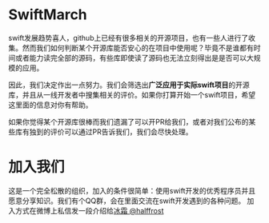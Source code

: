 # SwiftMarch

swift发展趋势喜人，github上已经有很多相关的开源项目，也有一些人进行了收集。然而我们如何判断某个开源库能否安心的在项目中使用呢？毕竟不是谁都有时间或者能力读完全部的源码，有些库即使读了源码也无法立刻得出是是否可以大规模的应用。

因此，我们决定作出一点努力。我们会筛选出**广泛应用于实际swift项目**的开源库，并且从一线开发者中搜集相关的评价。如果你打算开始一个swift项目，希望这里面的信息对你有帮助。

如果你觉得某个开源库很棒而我们遗漏了可以开PR给我们，或者对我们公布的某些库有独到的评价可以通过PR告诉我们，我们会尽快处理。

# 加入我们
这是一个完全松散的组织，加入的条件很简单：使用swift开发的优秀程序员并且愿意分享知识。我们有个QQ群，会在里面交流在swift开发遇到的各种问题。
加入方式在微博上私信发一段介绍给[冰霜 @halffrost]( http://weibo.com/u/1936502837)



